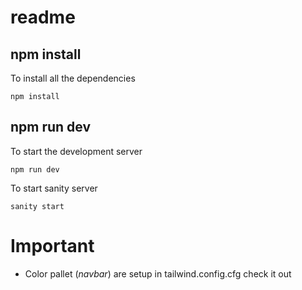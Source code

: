 # readme

## npm install

To install all the dependencies

```
npm install
```

## npm run dev

To start the development server

```
npm run dev
```

To start sanity server

```
sanity start
```

# Important

- Color pallet (_navbar_) are setup in tailwind.config.cfg check it out
